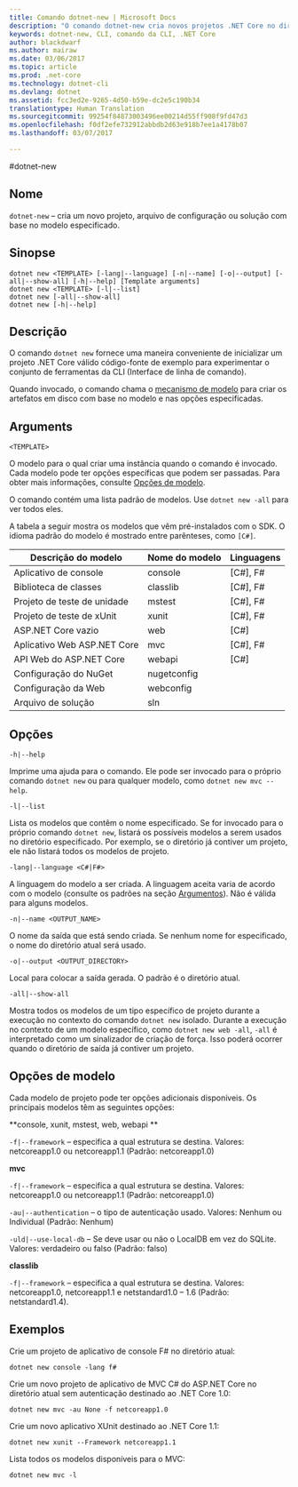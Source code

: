 ```yaml
---
title: Comando dotnet-new | Microsoft Docs
description: "O comando dotnet-new cria novos projetos .NET Core no diretório atual."
keywords: dotnet-new, CLI, comando da CLI, .NET Core
author: blackdwarf
ms.author: mairaw
ms.date: 03/06/2017
ms.topic: article
ms.prod: .net-core
ms.technology: dotnet-cli
ms.devlang: dotnet
ms.assetid: fcc3ed2e-9265-4d50-b59e-dc2e5c190b34
translationtype: Human Translation
ms.sourcegitcommit: 99254f84873003496ee00214d55ff908f9fd47d3
ms.openlocfilehash: f0df2efe732912abbdb2d63e918b7ee1a4178b07
ms.lasthandoff: 03/07/2017

---
```

#<a name="dotnet-new"></a>dotnet-new

## <a name="name"></a>Nome
`dotnet-new` – cria um novo projeto, arquivo de configuração ou solução com base no modelo especificado.

## <a name="synopsis"></a>Sinopse
```
dotnet new <TEMPLATE> [-lang|--language] [-n|--name] [-o|--output] [-all|--show-all] [-h|--help] [Template arguments]
dotnet new <TEMPLATE> [-l|--list]
dotnet new [-all|--show-all]
dotnet new [-h|--help]
```

## <a name="description"></a>Descrição
O comando `dotnet new` fornece uma maneira conveniente de inicializar um projeto .NET Core válido código-fonte de exemplo para experimentar o conjunto de ferramentas da CLI (Interface de linha de comando). 

Quando invocado, o comando chama o [mecanismo de modelo](https://github.com/dotnet/templating) para criar os artefatos em disco com base no modelo e nas opções especificadas.

## <a name="arguments"></a>Arguments

`<TEMPLATE>`

O modelo para o qual criar uma instância quando o comando é invocado. Cada modelo pode ter opções específicas que podem ser passadas. Para obter mais informações, consulte [Opções de modelo](#template-options).

O comando contém uma lista padrão de modelos. Use `dotnet new -all` para ver todos eles.

A tabela a seguir mostra os modelos que vêm pré-instalados com o SDK. O idioma padrão do modelo é mostrado entre parênteses, como `[C#]`.

|Descrição do modelo  | Nome do modelo  | Linguagens |
|----------------------|----------------|-----------|
| Aplicativo de console  | console        | [C#], F#  |
| Biblioteca de classes        | classlib       | [C#], F#  |
| Projeto de teste de unidade    | mstest         | [C#], F#  |
| Projeto de teste de xUnit   | xunit          | [C#], F#  |
| ASP.NET Core vazio   | web            | [C#]      |
| Aplicativo Web ASP.NET Core | mvc            | [C#], F#  |
| API Web do ASP.NET Core | webapi         | [C#]      |
| Configuração do NuGet         | nugetconfig    |           |
| Configuração da Web           | webconfig      |           |
| Arquivo de solução        | sln            |           |

## <a name="options"></a>Opções

`-h|--help`

Imprime uma ajuda para o comando. Ele pode ser invocado para o próprio comando `dotnet new` ou para qualquer modelo, como `dotnet new mvc --help`.

`-l|--list`

Lista os modelos que contêm o nome especificado. Se for invocado para o próprio comando `dotnet new`, listará os possíveis modelos a serem usados no diretório especificado.
Por exemplo, se o diretório já contiver um projeto, ele não listará todos os modelos de projeto.

`-lang|--language <C#|F#>`

A linguagem do modelo a ser criada. A linguagem aceita varia de acordo com o modelo (consulte os padrões na seção [Argumentos](#arguments)). Não é válida para alguns modelos.

`-n|--name <OUTPUT_NAME>`

O nome da saída que está sendo criada. Se nenhum nome for especificado, o nome do diretório atual será usado.

`-o|--output <OUTPUT_DIRECTORY>`

Local para colocar a saída gerada. O padrão é o diretório atual.

`-all|--show-all`

Mostra todos os modelos de um tipo específico de projeto durante a execução no contexto do comando `dotnet new` isolado. Durante a execução no contexto de um modelo específico, como `dotnet new web -all`, `-all` é interpretado como um sinalizador de criação de força. Isso poderá ocorrer quando o diretório de saída já contiver um projeto.

## <a name="template-options"></a>Opções de modelo
Cada modelo de projeto pode ter opções adicionais disponíveis. Os principais modelos têm as seguintes opções:

**console, xunit, mstest, web, webapi **

`-f|--framework` – especifica a qual estrutura se destina. Valores: netcoreapp1.0 ou netcoreapp1.1 (Padrão: netcoreapp1.0)

**mvc**

`-f|--framework` – especifica a qual estrutura se destina. Valores: netcoreapp1.0 ou netcoreapp1.1 (Padrão: netcoreapp1.0)

`-au|--authentication` – o tipo de autenticação usado. Valores: Nenhum ou Individual (Padrão: Nenhum)

`-uld|--use-local-db` – Se deve usar ou não o LocalDB em vez do SQLite. Valores: verdadeiro ou falso (Padrão: falso)

**classlib**

`-f|--framework` – especifica a qual estrutura se destina. Valores: netcoreapp1.0, netcoreapp1.1 e netstandard1.0 – 1.6 (Padrão: netstandard1.4).

## <a name="examples"></a>Exemplos

Crie um projeto de aplicativo de console F# no diretório atual:

`dotnet new console -lang f#` 
   
Crie um novo projeto de aplicativo de MVC C# do ASP.NET Core no diretório atual sem autenticação destinado ao .NET Core 1.0:  

`dotnet new mvc -au None -f netcoreapp1.0`
 
Crie um novo aplicativo XUnit destinado ao .NET Core 1.1:

`dotnet new xunit --Framework netcoreapp1.1`

Lista todos os modelos disponíveis para o MVC:

`dotnet new mvc -l`

